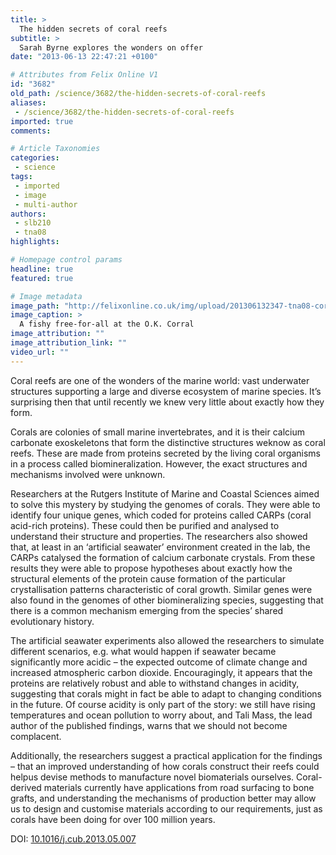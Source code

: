 ```yaml
---
title: >
  The hidden secrets of coral reefs
subtitle: >
  Sarah Byrne explores the wonders on offer
date: "2013-06-13 22:47:21 +0100"

# Attributes from Felix Online V1
id: "3682"
old_path: /science/3682/the-hidden-secrets-of-coral-reefs
aliases:
 - /science/3682/the-hidden-secrets-of-coral-reefs
imported: true
comments:

# Article Taxonomies
categories:
 - science
tags:
 - imported
 - image
 - multi-author
authors:
 - slb210
 - tna08
highlights:

# Homepage control params
headline: true
featured: true

# Image metadata
image_path: "http://felixonline.co.uk/img/upload/201306132347-tna08-coral.jpg"
image_caption: >
  A fishy free-for-all at the O.K. Corral
image_attribution: ""
image_attribution_link: ""
video_url: ""
---
```


Coral reefs are one of the wonders of the marine world: vast underwater structures supporting a large and diverse ecosystem of marine species. It’s surprising then that until recently we knew very little about exactly how they form.

Corals are colonies of small marine invertebrates, and it is their calcium carbonate exoskeletons that form the distinctive structures weknow as coral reefs. These are made from proteins secreted by the living coral organisms in a process called biomineralization. However, the exact structures and mechanisms involved were unknown.

Researchers at the Rutgers Institute of Marine and Coastal Sciences aimed to solve this mystery by studying the genomes of corals. They were able to identify four unique genes, which coded for proteins called CARPs (coral acid-rich proteins). These could then be purified and analysed to understand their structure and properties. The researchers also showed that, at least in an ‘artificial seawater’ environment created in the lab, the CARPs catalysed the formation of calcium carbonate crystals. From these results they were able to propose hypotheses about exactly how the structural elements of the protein cause formation of the particular crystallisation patterns characteristic of coral growth. Similar genes were also found in the genomes of other biomineralizing species, suggesting that there is a common mechanism emerging from the species’ shared evolutionary history.

The artificial seawater experiments also allowed the researchers to simulate different scenarios, e.g. what would happen if seawater became significantly more acidic – the expected outcome of climate change and increased atmospheric carbon dioxide. Encouragingly, it appears that the proteins are relatively robust and able to withstand changes in acidity, suggesting that corals might in fact be able to adapt to changing conditions in the future. Of course acidity is only part of the story: we still have rising temperatures and ocean pollution to worry about, and Tali Mass, the lead author of the published findings, warns that we should not become complacent.

Additionally, the researchers suggest a practical application for the findings – that an improved understanding of how corals construct their reefs could helpus devise methods to manufacture novel biomaterials ourselves. Coral-derived materials currently have applications from road surfacing to bone grafts, and understanding the mechanisms of production better may allow us to design and customise materials according to our requirements, just as corals have been doing for over 100 million years.

DOI: [10.1016/j.cub.2013.05.007](http://www.sciencedirect.com/science/article/pii/S0960982213005708)
